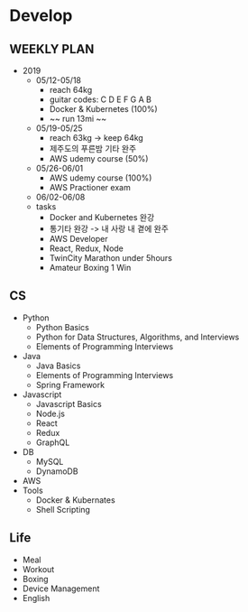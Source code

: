# Develop

## WEEKLY PLAN
* 2019
  * 05/12-05/18
    * reach 64kg
    * guitar codes: C D E F G A B
    * Docker & Kubernetes (100%)
    * ~~ run 13mi ~~
  * 05/19-05/25
    * reach 63kg -> keep 64kg
    * 제주도의 푸른밤 기타 완주
    * AWS udemy course (50%)
  * 05/26-06/01
    * AWS udemy course (100%)
    * AWS Practioner exam
  * 06/02-06/08
  * tasks
    * Docker and Kubernetes 완강
    * 통기타 완강 -> 내 사랑 내 곁에 완주
    * AWS Developer
    * React, Redux, Node
    * TwinCity Marathon under 5hours
    * Amateur Boxing 1 Win

## CS
* Python
  * Python Basics
  * Python for Data Structures, Algorithms, and Interviews
  * Elements of Programming Interviews
* Java
  * Java Basics
  * Elements of Programming Interviews
  * Spring Framework
* Javascript
  * Javascript Basics
  * Node.js
  * React
  * Redux
  * GraphQL
* DB
  * MySQL
  * DynamoDB
* AWS
* Tools
  * Docker & Kubernates
  * Shell Scripting
  
## Life
* Meal
* Workout
* Boxing
* Device Management
* English
